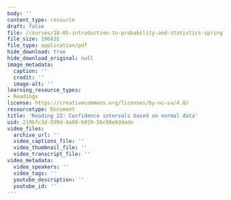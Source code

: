 ```yaml
---
body: ''
content_type: resource
draft: false
file: /courses/18-05-introduction-to-probability-and-statistics-spring-2022/mit18_05_s22_class22-prep.pdf
file_size: 196832
file_type: application/pdf
hide_download: true
hide_download_original: null
image_metadata:
  caption: ''
  credit: ''
  image-alt: ''
learning_resource_types:
- Readings
license: https://creativecommons.org/licenses/by-nc-sa/4.0/
resourcetype: Document
title: 'Reading 22: Confidence intervals based on normal data'
uid: 219bfc3d-599d-4a88-b919-56c98e8ddade
video_files:
  archive_url: ''
  video_captions_file: ''
  video_thumbnail_file: ''
  video_transcript_file: ''
video_metadata:
  video_speakers: ''
  video_tags: ''
  youtube_description: ''
  youtube_id: ''
---
```

